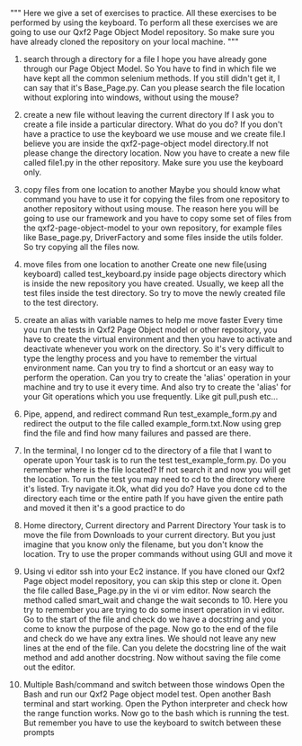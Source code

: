 """
Here we give a set of exercises to practice. All these exercises to be performed by using the keyboard. To perform all these exercises we are going to use our Qxf2 Page Object Model repository. So make sure you have already cloned the repository on your local machine.
"""

1. search through a directory for a file
    I hope you have already gone through our Page Object Model. So You have to find in which file we have kept all the common selenium methods. If you still didn't get it, I can say that it's Base_Page.py. Can you please search the file location without exploring into windows, without using the mouse?

2. create a new file without leaving the current directory
    If I ask you to create a file inside a particular directory. What do you do?
    If you don't have a practice to use the keyboard we use mouse and we create file.I believe you are inside the qxf2-page-object model directory.If not please change the directory location. Now you have to create a new file called file1.py in the other repository. Make sure you use the keyboard only.

3. copy files from one location to another
    Maybe you should know what command you have to use it for copying the files from one repository to another repository without using mouse. The reason here you will be going to use our framework and you have to copy some set of files from the qxf2-page-object-model to your own repository, for example files like Base_page.py, DriverFactory and some files inside the utils folder. So try copying all the files now.

4. move files from one location to another
    Create one new file(using keyboard) called test_keyboard.py inside page objects directory which is inside the new repository you have created. Usually, we keep all the test files inside the test directory. So try to move the newly created file to the test directory.

5. create an alias with variable names to help me move faster
    Every time you run the tests in Qxf2 Page Object model or other repository, you have to create the virtual environment and then you have to activate and deactivate whenever you work on the directory. So it's very difficult to type the lengthy process and you have to remember the virtual environment name. Can you try to find a shortcut or an easy way to perform the operation. Can you try to create the 'alias' operation in your machine and try to use it every time. And also try to create the 'alias' for your Git operations which you use frequently. Like git pull,push etc...

6. Pipe, append, and redirect command
    Run test_example_form.py and redirect the output to the file called example_form.txt.Now using grep find the file and find how many failures and passed are there.

7. In the terminal, I no longer cd to the directory of a file that I want to operate upon
    Your task is to run the test test_example_form.py. Do you remember where is the file located? If not search it and now you will get the location. To run the test you may need to cd to the directory where it's listed. Try navigate it.Ok, what did you do?
    Have you done cd to the directory each time or the entire path
    If you have given the entire path and moved it then it's a good practice to do

9. Home directory, Current directory and Parrent Directory
    Your task is to move the file from Downloads to your current directory. But you just imagine that you know only the filename, but you don't know the location. Try to use the proper commands without using GUI and move it

10. Using vi editor
    ssh into your Ec2 instance. If you have cloned our Qxf2 Page object model repository,  you can skip this step or clone it. Open the file called Base_Page.py in the vi or vim editor.
    Now search the method called smart_wait and change the wait seconds to 10. Here you try to remember you are trying to do some insert operation in vi editor. Go to the start of the file and check do we have a docstring and you come to know the purpose of the page. Now go to the end of the file and check do we have any extra lines. We should not leave any new lines at the end of the file. Can you delete the docstring line of the wait method and add another docstring. Now without saving the file come out the editor.

11. Multiple Bash/command and switch between those windows
    Open the Bash and run our Qxf2 Page object model test. Open another Bash terminal and start working. Open the Python interpreter and check how the range function works. Now go to the bash which is running the test. But remember you have to use the keyboard to switch between these prompts


